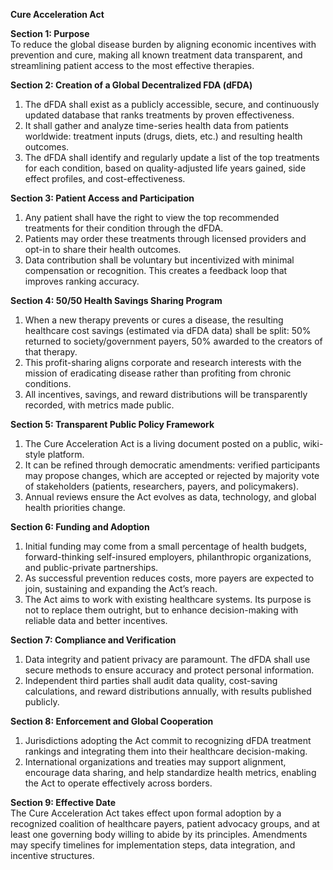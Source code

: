 **Cure Acceleration Act**

**Section 1: Purpose**  
To reduce the global disease burden by aligning economic incentives with prevention and cure, making all known treatment data transparent, and streamlining patient access to the most effective therapies.

**Section 2: Creation of a Global Decentralized FDA (dFDA)**  
1. The dFDA shall exist as a publicly accessible, secure, and continuously updated database that ranks treatments by proven effectiveness.  
2. It shall gather and analyze time-series health data from patients worldwide: treatment inputs (drugs, diets, etc.) and resulting health outcomes.  
3. The dFDA shall identify and regularly update a list of the top treatments for each condition, based on quality-adjusted life years gained, side effect profiles, and cost-effectiveness.

**Section 3: Patient Access and Participation**  
1. Any patient shall have the right to view the top recommended treatments for their condition through the dFDA.  
2. Patients may order these treatments through licensed providers and opt-in to share their health outcomes.  
3. Data contribution shall be voluntary but incentivized with minimal compensation or recognition. This creates a feedback loop that improves ranking accuracy.

**Section 4: 50/50 Health Savings Sharing Program**  
1. When a new therapy prevents or cures a disease, the resulting healthcare cost savings (estimated via dFDA data) shall be split: 50% returned to society/government payers, 50% awarded to the creators of that therapy.  
2. This profit-sharing aligns corporate and research interests with the mission of eradicating disease rather than profiting from chronic conditions.  
3. All incentives, savings, and reward distributions will be transparently recorded, with metrics made public.

**Section 5: Transparent Public Policy Framework**  
1. The Cure Acceleration Act is a living document posted on a public, wiki-style platform.  
2. It can be refined through democratic amendments: verified participants may propose changes, which are accepted or rejected by majority vote of stakeholders (patients, researchers, payers, and policymakers).  
3. Annual reviews ensure the Act evolves as data, technology, and global health priorities change.

**Section 6: Funding and Adoption**  
1. Initial funding may come from a small percentage of health budgets, forward-thinking self-insured employers, philanthropic organizations, and public-private partnerships.  
2. As successful prevention reduces costs, more payers are expected to join, sustaining and expanding the Act’s reach.  
3. The Act aims to work with existing healthcare systems. Its purpose is not to replace them outright, but to enhance decision-making with reliable data and better incentives.

**Section 7: Compliance and Verification**  
1. Data integrity and patient privacy are paramount. The dFDA shall use secure methods to ensure accuracy and protect personal information.  
2. Independent third parties shall audit data quality, cost-saving calculations, and reward distributions annually, with results published publicly.

**Section 8: Enforcement and Global Cooperation**  
1. Jurisdictions adopting the Act commit to recognizing dFDA treatment rankings and integrating them into their healthcare decision-making.  
2. International organizations and treaties may support alignment, encourage data sharing, and help standardize health metrics, enabling the Act to operate effectively across borders.

**Section 9: Effective Date**  
The Cure Acceleration Act takes effect upon formal adoption by a recognized coalition of healthcare payers, patient advocacy groups, and at least one governing body willing to abide by its principles. Amendments may specify timelines for implementation steps, data integration, and incentive structures.

